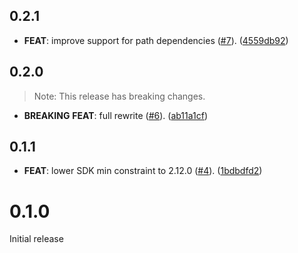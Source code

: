 ## 0.2.1

 - **FEAT**: improve support for path dependencies ([#7](https://github.com/blaugold/cli_launcher/issues/7)). ([4559db92](https://github.com/blaugold/cli_launcher/commit/4559db92d9e92a6b8c415ee51d204c889471a3e6))

## 0.2.0

> Note: This release has breaking changes.

 - **BREAKING** **FEAT**: full rewrite ([#6](https://github.com/blaugold/cli_launcher/issues/6)). ([ab11a1cf](https://github.com/blaugold/cli_launcher/commit/ab11a1cf6f401c27a3f698fef2689447408f3282))

## 0.1.1

 - **FEAT**: lower SDK min constraint to 2.12.0 ([#4](https://github.com/blaugold/cli_launcher/issues/4)). ([1bdbdfd2](https://github.com/blaugold/cli_launcher/commit/1bdbdfd22002b2fb344ec2c07900b89298d92f24))

# 0.1.0

Initial release
